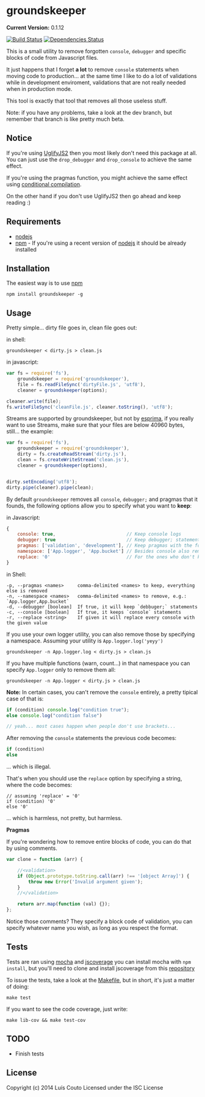 groundskeeper
=============

__Current Version:__ 0.1.12

[![Build Status](https://secure.travis-ci.org/Couto/groundskeeper.png?branch=master)](https://travis-ci.org/Couto/groundskeeper)
[![Dependencies Status](https://david-dm.org/Couto/groundskeeper.png?branch=master)](https://david-dm.org/Couto/groundskeeper)

This is a small utility to remove forgotten `console`, `debugger` and specific blocks of code from Javascript files.

It just happens that I forget __a lot__ to remove `console` statements when moving code to production... at the same time I like to do a lot of validations while in development enviroment, validations that are not really needed when in production mode.

This tool is exactly that tool that removes all those useless stuff.

Note: if you have any problems, take a look at the dev branch, but remember that branch is like pretty much beta.

## Notice
If you're using [UglifyJS2](https://github.com/mishoo/UglifyJS2) then you most likely don't need this package at all.
You can just use the `drop_debugger` and `drop_console` to achieve the same effect.

If you're using the pragmas function, you might achieve the same effect using [conditional compilation](https://github.com/mishoo/UglifyJS2#conditional-compilation).

On the other hand if you don't use UglifyJS2 then go ahead and keep reading :)

Requirements
------------
 - [nodejs](https://github.com/joyent/node)
 - [npm](https://github.com/isaacs/npm) - If you're using a recent version of [nodejs](https://github.com/joyent/node/tree/v0.6.18) it should be already installed

Installation
-----------

The easiest way is to use [npm](https://github.com/isaacs/npm)

```shell
npm install groundskeeper -g
```

Usage
-----

Pretty simple... dirty file goes in, clean file goes out:

in shell:
```shell
groundskeeper < dirty.js > clean.js
```

in javascript:
```javascript
var fs = require('fs'),
    groundskeeper = require('groundskeeper'),
    file = fs.readFileSync('dirtyFile.js', 'utf8'),
    cleaner = groundskeeper(options);

cleaner.write(file);
fs.writeFileSync('cleanFile.js', cleaner.toString(), 'utf8');
```

Streams are supported by groundskeeper, but not by [esprima](http://code.google.com/p/esprima/issues/detail?id=92&q=Enhancement), if you really want to use Streams, make sure that your files are below 40960 bytes, still... the example:

```javascript
var fs = require('fs'),
    groundskeeper = require('groundskeeper'),
    dirty = fs.createReadStream('dirty.js'),
    clean = fs.createWriteStream('clean.js'),
    cleaner = groundskeeper(options),


dirty.setEncoding('utf8');
dirty.pipe(cleaner).pipe(clean);
```


By default `groundskeeper` removes all `console`, `debugger;` and pragmas that it founds, the following options allow you to specify what you want to __keep__:

in Javascript:

```javascript
{
    console: true,                          // Keep console logs
    debugger: true                          // Keep debugger; statements
    pragmas: ['validation', 'development'], // Keep pragmas with the following identifiers
    namespace: ['App.logger', 'App.bucket'] // Besides console also remove function calls in the given namespace,
    replace: '0'                            // For the ones who don't know how to write Javascript...
}
```

in Shell:

```shell
-p, --pragmas <names>     comma-delimited <names> to keep, everything else is removed
-n, --namespace <names>   comma-delimited <names> to remove, e.g.: `App.logger,App.bucket`
-d, --debugger [boolean]  If true, it will keep `debbuger;` statements
-c, --console [boolean]   If true, it keeps `console` statements
-r, --replace <string>    If given it will replace every console with the given value
```

If you use your own logger utility, you can also remove those by specifying a namespace.
Assuming your utility is `App.logger.log('yeyy')`

```shell
groundskeeper -n App.logger.log < dirty.js > clean.js
```

If you have multiple functions (warn, count...) in that namespace you can specify `App.logger` only to remove them all:

```shell
groundskeeper -n App.logger < dirty.js > clean.js
```

__Note:__
In certain cases, you can't remove the `console` entirely, a pretty tipical case of that is:

```javascript
if (condition) console.log("condition true");
else console.log("condition false")

// yeah... most cases happen when people don't use brackets...
```

After removing the `console` statements the previous code becomes:

```javascript
if (condition)
else
```
... which is illegal.

That's when you should use the `replace` option by specifying a string, where the code becomes:

```
// assuming 'replace' = '0'
if (condition) '0'
else '0'
```
... which is harmless, not pretty, but harmless.


__Pragmas__

If you're wondering how to remove entire blocks of code, you can do that by using comments.

```javascript
var clone = function (arr) {

    //<validation>
    if (Object.prototype.toString.call(arr) !== '[object Array]') {
        throw new Error('Invalid argument given');
    }
    //</validation>

    return arr.map(function (val) {});
};
```

Notice those comments? They specify a block code of validation, you can specify whatever name you wish, as long as you respect the format.

Tests
-----
Tests are ran using [mocha](https://mochajs.org/) and [jscoverage](https://github.com/visionmedia/node-jscoverage) you can install mocha with `npm install`, but you'll need to clone and install jscoverage from this [repository](https://github.com/visionmedia/node-jscoverage)

To issue the tests, take a look at the [Makefile](https://github.com/Couto/groundskeeper/blob/master/Makefile), but in short, it's just a matter of doing:

```shell
make test
```

If you want to see the code coverage, just write:
```shell
make lib-cov && make test-cov
```

TODO
----
 * Finish tests

License
-------
Copyright (c) 2014 Luís Couto Licensed under the ISC License
